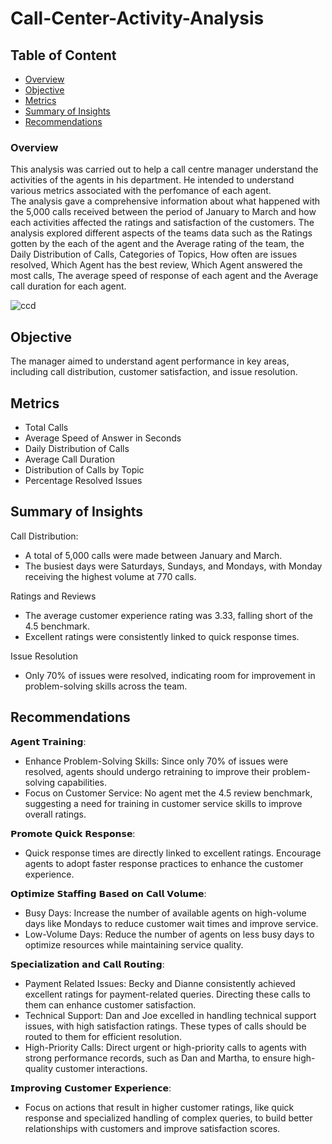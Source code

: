 # Call-Center-Activity-Analysis
## Table of Content
- [Overview](#overview)
- [Objective](#objective)
- [Metrics](#metrics)
- [Summary of Insights](#summary-of-insights)
- [Recommendations](#recommendations)

### Overview
This analysis was carried out to help a call centre manager understand the activities of the agents in his department. He intended to understand various metrics associated with the perfomance of each agent.  
The analysis gave a comprehensive information about what happened with the 5,000 calls received between the period of January to March and how each activities affected the ratings and satisfaction of the customers.  The analysis explored different aspects of the teams data such as the Ratings gotten by the each of the agent and the Average rating of the team, the Daily Distribution of Calls, Categories of Topics, How often are issues resolved, Which Agent has the best review, Which Agent answered the most calls, The average speed of response of each agent and the Average call duration for each agent.

![ccd](https://github.com/user-attachments/assets/b56f374e-35db-45f3-8c8d-4f9bb3e7d65b)

## Objective
The manager aimed to understand agent performance in key areas, including call distribution, customer satisfaction, and issue resolution.

## Metrics
- Total Calls
- Average Speed of Answer in Seconds
- Daily Distribution of Calls
- Average Call Duration
- Distribution of Calls by Topic
- Percentage Resolved Issues

## Summary of Insights
Call Distribution:
- A total of 5,000 calls were made between January and March.
- The busiest days were Saturdays, Sundays, and Mondays, with Monday receiving the highest volume at 770 calls.

Ratings and Reviews
- The average customer experience rating was 3.33, falling short of the 4.5 benchmark.
- Excellent ratings were consistently linked to quick response times.

Issue Resolution
- Only 70% of issues were resolved, indicating room for improvement in problem-solving skills across the team.

## Recommendations

𝗔𝗴𝗲𝗻𝘁 𝗧𝗿𝗮𝗶𝗻𝗶𝗻𝗴:
- Enhance Problem-Solving Skills: Since only 70% of issues were resolved, agents should undergo retraining to improve their problem-solving capabilities.
- Focus on Customer Service: No agent met the 4.5 review benchmark, suggesting a need for training in customer service skills to improve overall ratings.

𝗣𝗿𝗼𝗺𝗼𝘁𝗲 𝗤𝘂𝗶𝗰𝗸 𝗥𝗲𝘀𝗽𝗼𝗻𝘀𝗲:
- Quick response times are directly linked to excellent ratings. Encourage agents to adopt faster response practices to enhance the customer experience.

𝗢𝗽𝘁𝗶𝗺𝗶𝘇𝗲 𝗦𝘁𝗮𝗳𝗳𝗶𝗻𝗴 𝗕𝗮𝘀𝗲𝗱 𝗼𝗻 𝗖𝗮𝗹𝗹 𝗩𝗼𝗹𝘂𝗺𝗲:
- Busy Days: Increase the number of available agents on high-volume days like Mondays to reduce customer wait times and improve service.
- Low-Volume Days: Reduce the number of agents on less busy days to optimize resources while maintaining service quality.

𝗦𝗽𝗲𝗰𝗶𝗮𝗹𝗶𝘇𝗮𝘁𝗶𝗼𝗻 𝗮𝗻𝗱 𝗖𝗮𝗹𝗹 𝗥𝗼𝘂𝘁𝗶𝗻𝗴:
- Payment Related Issues: Becky and Dianne consistently achieved excellent ratings for payment-related queries. Directing these calls to them can enhance customer satisfaction.
- Technical Support: Dan and Joe excelled in handling technical support issues, with high satisfaction ratings. These types of calls should be routed to them for efficient resolution.
- High-Priority Calls: Direct urgent or high-priority calls to agents with strong performance records, such as Dan and Martha, to ensure high-quality customer interactions.

𝗜𝗺𝗽𝗿𝗼𝘃𝗶𝗻𝗴 𝗖𝘂𝘀𝘁𝗼𝗺𝗲𝗿 𝗘𝘅𝗽𝗲𝗿𝗶𝗲𝗻𝗰𝗲:
- Focus on actions that result in higher customer ratings, like quick response and specialized handling of complex queries, to build better relationships with customers and improve satisfaction scores.
